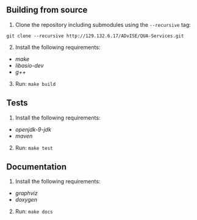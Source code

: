 ## Building from source
1. Clone the repository including submodules using the `--recursive` tag:
```
git clone --recursive http://129.132.6.17/ADvISE/QUA-Services.git
```
2. Install the following requirements:
 * *make*
 * *libasio-dev*
 * *g++*

3. Run:
```make build```

## Tests
1. Install the following requirements:
 * *openjdk-9-jdk*
 * *maven*

2. Run:
```make test```

## Documentation
1. Install the following requirements:
 * *graphviz*
 * *doxygen*

2. Run:
```make docs```
